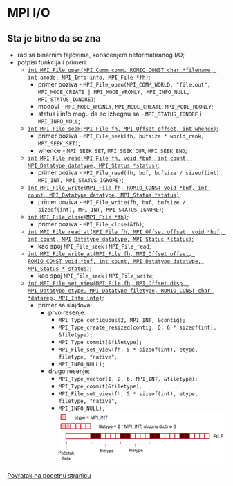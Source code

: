 # MPI I/O

## Sta je bitno da se zna

- rad sa binarnim fajlovima, koriscenjem neformatiranog I/O;
- potpisi funkcija i primeri:
  - [`int MPI_File_open(MPI_Comm comm, ROMIO_CONST char *filename, int amode, MPI_Info info, MPI_File *fh)`](https://www.mpich.org/static/docs/v3.3/www3/MPI_File_open.html);
    - primer poziva - `MPI_File_open(MPI_COMM_WORLD, "file.out", MPI_MODE_CREATE | MPI_MODE_WRONLY, MPI_INFO_NULL, MPI_STATUS_IGNORE)`;
    - modovi -  `MPI_MODE_WRONLY`, `MPI_MODE_CREATE`, `MPI_MODE_RDONLY`;
    - status i info mogu da se izbegnu sa - `MPI_STATUS_IGNORE` i `MPI_INFO_NULL`;
  - [`int MPI_File_seek(MPI_File fh, MPI_Offset offset, int whence)`](https://www.mpich.org/static/docs/latest/www3/MPI_File_seek.html);
    - primer poziva - `MPI_File_seek(fh, bufsize * world_rank, MPI_SEEK_SET)`;
    - whence - `MPI_SEEK_SET`, `MPI_SEEK_CUR`, `MPI_SEEK_END`;
  - [`int MPI_File_read(MPI_File fh, void *buf, int count, MPI_Datatype datatype, MPI_Status *status)`](https://www.mpich.org/static/docs/v3.1/www3/MPI_File_read.html);
    - primer poziva - `MPI_File_read(fh, buf, bufsize / sizeof(int), MPI_INT, MPI_STATUS_IGNORE)`;
  - [`int MPI_File_write(MPI_File fh, ROMIO_CONST void *buf, int count, MPI_Datatype datatype, MPI_Status *status)`](https://www.mpich.org/static/docs/v3.2/www3/MPI_File_write.html);
    - primer poziva - `MPI_File_write(fh, buf, bufsize / sizeof(int), MPI_INT, MPI_STATUS_IGNORE)`;
  - [`int MPI_File_close(MPI_File *fh)`](https://www.mpich.org/static/docs/v3.0.x/www3/MPI_File_close.html);
    - primer poziva - `MPI_File_close(&fh)`;
  - [`int MPI_File_read_at(MPI_File fh, MPI_Offset offset, void *buf, int count, MPI_Datatype datatype, MPI_Status *status)`](https://www.mpich.org/static/docs/v3.0.x/www3/MPI_File_read_at.html);
    - kao spoj `MPI_File_seek` i `MPI_File_read`;
  - [`int MPI_File_write_at(MPI_File fh, MPI_Offset offset, ROMIO_CONST void *buf, int count, MPI_Datatype datatype, MPI_Status * status)`](https://www.mpich.org/static/docs/latest/www3/MPI_File_write_at.html);
    - kao spoj `MPI_File_seek` i `MPI_File_write`;
  - [`int MPI_File_set_view(MPI_File fh, MPI_Offset disp, MPI_Datatype etype, MPI_Datatype filetype, ROMIO_CONST char *datarep, MPI_Info info)`](https://www.mpich.org/static/docs/latest/www3/MPI_File_set_view.html);
    - primer sa slajdova:
      - prvo resenje:
        - `MPI_Type_contiguous(2, MPI_INT, &contig);`
        - `MPI_Type_create_resized(contig, 0, 6 * sizeof(int), &filetype);`
        - `MPI_Type_commit(&filetype);`
        - `MPI_File_set_view(fh, 5 * sizeof(int), etype, filetype, "native",`
        - `MPI_INFO_NULL);`
      - drugo resenje:
        - `MPI_Type_vector(1, 2, 6, MPI_INT, &filetype);`
        - `MPI_Type_commit(&filetype);`
        - `MPI_File_set_view(fh, 5 * sizeof(int), etype, filetype, "native",`
        - `MPI_INFO_NULL);`
    ![image](./assets/image.png)

[Povratak na pocetnu stranicu](../README.md)